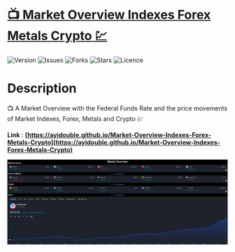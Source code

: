 # [📺 Market Overview Indexes Forex Metals Crypto 💹](https://ayidouble.github.io/Market-Overview-Indexes-Forex-Metals-Crypto)

<p> 
  <img alt="Version" src="https://img.shields.io/badge/version-1.0.0-blue.svg?cacheSeconds=2592000" />
  <img alt="Issues" src="https://img.shields.io/github/issues/AYIDouble/Market-Overview-Indexes-Forex-Metals-Crypto" />
  <img alt="Forks" src="https://img.shields.io/github/forks/AYIDouble/Market-Overview-Indexes-Forex-Metals-Crypto" />
   <img alt="Stars" src="https://img.shields.io/github/stars/AYIDouble/Market-Overview-Indexes-Forex-Metals-Crypto" />  
  <img alt="Licence" src="https://img.shields.io/github/license/AYIDouble/Market-Overview-Indexes-Forex-Metals-Crypto" /> 
</p>

# Description  
📺 A Market Overview with the Federal Funds Rate and the price movements of Market Indexes, Forex, Metals and Crypto 💹

**Link** : **[https://ayidouble.github.io/Market-Overview-Indexes-Forex-Metals-Crypto](https://ayidouble.github.io/Market-Overview-Indexes-Forex-Metals-Crypto)**

![Market Overview Federal Funds Rate price movements Indexes Forex Metals and Crypto](Images/Market-Overview-Indexes-Forex-Metals-Crypto.png)
